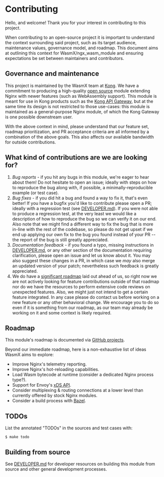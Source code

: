 # Contributing

Hello, and welcome! Thank you for your interest in contributing to this project.

When contributing to an open-source project it is important to understand the
context surrounding said project, such as its target audience, maintenance
values, governance model, and roadmap. This document aims at outlining this
context for WasmX/ngx_wasm_module and ensuring expectations be set between
maintainers and contributors.

## Governance and maintenance

This project is maintained by the WasmX team at [Kong](https://konghq.com). We
have a commitment to producing a high-quality [open source](../LICENSE) module
extending Nginx with newer features (such as WebAssembly support). This module
is meant for use in Kong products such as the [Kong API
Gateway](https://github.com/kong/kong), but at the same time its design is not
restricted to those use-cases: this module is maintained as a general-purpose
Nginx module, of which the Kong Gateway is one possible downstream user.

With the above context in mind, please understand that our feature set, roadmap
prioritization, and PR acceptance criteria are all informed by a combination of
the above goals. This also affects our available bandwidth for outside
contributions.

## What kind of contributions are we are looking for?

1. *Bug reports* - if you hit any bugs in this module, we're eager to hear about
   them! Do not hesitate to open an issue; ideally with steps on how to
   reproduce the bug along with, if possible, a minimally-reproducible example
   (or test case).
2. *Bug fixes* - if you did hit a bug and found a way to fix it, that's even
   better! If you have a bugfix you'd like to contribute please open a PR;
   ideally with a regression test (see [DEVELOPER.md]). If you were not able to
   produce a regression test, at the very least we would like a description of
   how to reproduce the bug so we can verify it on our end. Also note that we
   might find a different way to fix the bug that is more in-line with the rest
   of the codebase, so please do not get upset if we end up applying our own fix
   to the bug you found instead of your PR -- the report of the bug is still
   greatly appreciated.
3. *Documentation feedback* - if you found a typo, missing instructions in
   [DEVELOPER.md], or any other section of the documentation requiring
   clarification, please open an issue and let us know about it. You may also
   suggest these changes in a PR, in which case we *may* also merge an updated
   version of your patch; nevertheless such feedback is greatly appreciated.
4. We do have a [significant
   roadmap](#roadmap) laid out ahead of
   us, so right now we are not actively looking for feature contributions
   outside of that roadmap nor do we have the resources to perform extensive
   code reviews on unexpected features. Also, we might just not intend to get a
   certain feature integrated. In any case please do contact us before working
   on a new feature or any other behavioral change. We encourage you to do so
   even if it is something from our roadmap, as our team may already be working
   on it and some context is likely required.

## Roadmap

This module's roadmap is documented via [GitHub
projects](https://github.com/Kong/ngx_wasm_module/projects).

Beyond our immediate roadmap, here is a non-exhaustive list of ideas WasmX
aims to explore:

- Improve Nginx's telemetry reporting.
- Improve Nginx's hot-reloading capabilities.
- Load Wasm bytecode at runtime (consider a dedicated Nginx process type?).
- Support for Envoy's [xDS
  API](https://www.envoyproxy.io/docs/envoy/latest/api/api_supported_versions).
- Consider multiplexing & routing connections at a lower level than currently
  offered by stock Nginx modules.
- Consider a build process with [Bazel](https://bazel.build/).

## TODOs

List the annotated "TODOs" in the sources and test cases with:

```
$ make todo
```

## Building from source

See [DEVELOPER.md] for developer resources on building this module from source
and other general development processes.

[DEVELOPER.md]: DEVELOPER.md
